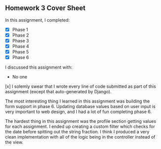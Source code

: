 Homework 3 Cover Sheet
----------------------

In this assignment, I completed:

- [x] Phase 1
- [x] Phase 2
- [x] Phase 3
- [x] Phase 4
- [x] Phase 5
- [x] Phase 6

I discussed this assignment with:

- No one


[x] I solemly swear that I wrote every line of code submitted as part
of this assignment (except that auto-generated by Django).

The most interesting thing I learned in this assignment was building the form support in phase 6. Updating database values based on user input is very important to web design, and I had a lot of fun completing phase 6.

The hardest thing in this assignment was the profile section getting values for each assignment. I ended up creating a custom filter which checks for the date before spitting out the string fraction. I think I produced a very clean implementation with all of the logic being in the controller instead of the view. 
